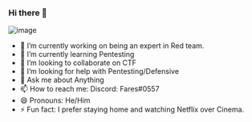 ### Hi there 👋


![image](https://user-images.githubusercontent.com/90890759/133757641-03fdf493-dac0-4d74-83ab-1b2b59e470f7.png)


- 🔭 I’m currently working on being an expert in Red team.
- 🌱 I’m currently learning Pentesting
- 👯 I’m looking to collaborate on CTF
- 🤔 I’m looking for help with Pentesting/Defensive
- 💬 Ask me about Anything
- 📫 How to reach me: Discord: Fares#0557
- 😄 Pronouns: He/Him
- ⚡ Fun fact: I prefer staying home and watching Netflix over Cinema.
